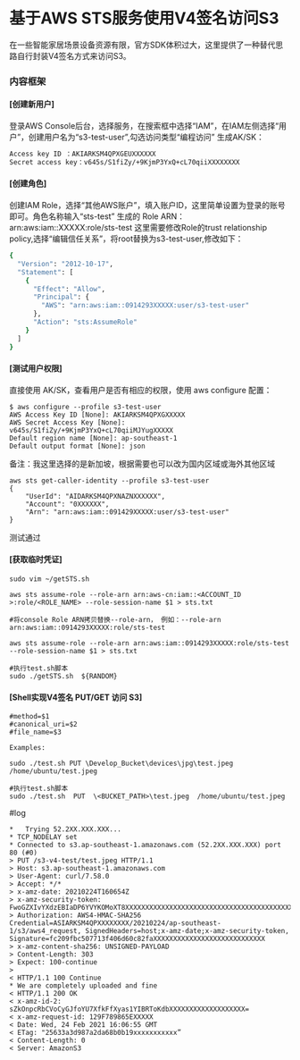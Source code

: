# 基于AWS STS服务使用V4签名访问S3

在一些智能家居场景设备资源有限，官方SDK体积过大，这里提供了一种替代思路自行封装V4签名方式来访问S3。


### 内容框架

#### [创建新用户]

登录AWS Console后台，选择服务，在搜索框中选择“IAM”，在IAM左侧选择“用户”，创建用户名为“s3-test-user”,勾选访问类型“编程访问”
生成AK/SK：

```Bash
Access key ID ：AKIARKSM4QPXGEUXXXXXX
Secret access key：v645s/S1fiZy/+9KjmP3YxQ+cL70qiiXXXXXXXX
```

#### [创建角色]

创建IAM Role，选择“其他AWS账户”，填入账户ID，这里简单设置为登录的账号即可。角色名称输入“sts-test”
生成的 Role ARN：arn:aws:iam::XXXXX:role/sts-test
这里需要修改Role的trust relationship policy,选择“编辑信任关系”，将root替换为s3-test-user,修改如下：
```Bash
{
  "Version": "2012-10-17",
  "Statement": [
    {
      "Effect": "Allow",
      "Principal": {
        "AWS": "arn:aws:iam::0914293XXXXX:user/s3-test-user"
      },
      "Action": "sts:AssumeRole"
    }
  ]
}
```
#### [测试用户权限]
直接使用 AK/SK，查看用户是否有相应的权限，使用 aws configure 配置：
```
$ aws configure --profile s3-test-user
AWS Access Key ID [None]: AKIARKSM4QPXGXXXXX
AWS Secret Access Key [None]: v645s/S1fiZy/+9KjmP3YxQ+cL70qiiMJYugXXXXX
Default region name [None]: ap-southeast-1
Default output format [None]: json 
```
备注：我这里选择的是新加坡，根据需要也可以改为国内区域或海外其他区域
```
aws sts get-caller-identity --profile s3-test-user
{
    "UserId": "AIDARKSM4QPXNAZNXXXXXX",
    "Account": "0XXXXXX",
    "Arn": "arn:aws:iam::091429XXXXX:user/s3-test-user"
}
```
测试通过

#### [获取临时凭证]
```
sudo vim ~/getSTS.sh

aws sts assume-role --role-arn arn:aws-cn:iam::<ACCOUNT_ID >:role/<ROLE_NAME> --role-session-name $1 > sts.txt

#将console Role ARN拷贝替换--role-arn， 例如：--role-arn  arn:aws:iam::0914293XXXXX:role/sts-test

aws sts assume-role --role-arn arn:aws:iam::0914293XXXXX:role/sts-test --role-session-name $1 > sts.txt

#执行test.sh脚本
sudo ./getSTS.sh  ${RANDOM} 
```

#### [Shell实现V4签名 PUT/GET 访问 S3]
```
#method=$1
#canonical_uri=$2
#file_name=$3

Examples:

sudo ./test.sh PUT \Develop_Bucket\devices\jpg\test.jpeg   /home/ubuntu/test.jpeg

#执行test.sh脚本
sudo ./test.sh 	PUT  \<BUCKET_PATH>\test.jpeg  /home/ubuntu/test.jpeg
```
#log
```
*   Trying 52.2XX.XXX.XXX...
* TCP_NODELAY set
* Connected to s3.ap-southeast-1.amazonaws.com (52.2XX.XXX.XXX) port 80 (#0)
> PUT /s3-v4-test/test.jpeg HTTP/1.1
> Host: s3.ap-southeast-1.amazonaws.com
> User-Agent: curl/7.58.0
> Accept: */*
> x-amz-date: 20210224T160654Z
> x-amz-security-token: FwoGZXIvYXdzEBIaDP6YVYKOMoXT8XXXXXXXXXXXXXXXXXXXXXXXXXXXXXXXXXXXXXXXXXXXXXXXXXXXXXXXXXX
> Authorization: AWS4-HMAC-SHA256 Credential=ASIARKSM4QPXXXXXXXX/20210224/ap-southeast-1/s3/aws4_request, SignedHeaders=host;x-amz-date;x-amz-security-token, Signature=fc209fbc507713f406d60c82faXXXXXXXXXXXXXXXXXXXXXXXXXXXX
> x-amz-content-sha256: UNSIGNED-PAYLOAD
> Content-Length: 303
> Expect: 100-continue
> 
< HTTP/1.1 100 Continue
* We are completely uploaded and fine
< HTTP/1.1 200 OK
< x-amz-id-2: sZkOnpcRbCVoCyGJfoYU7XfkFfXyas1YIBRToKdbXXXXXXXXXXXXXXXXXXX=
< x-amz-request-id: 129F789865EXXXXX
< Date: Wed, 24 Feb 2021 16:06:55 GMT
< ETag: "25633a3d987a2da68b0b19xxxxxxxxxxx”
< Content-Length: 0
< Server: AmazonS3
```

